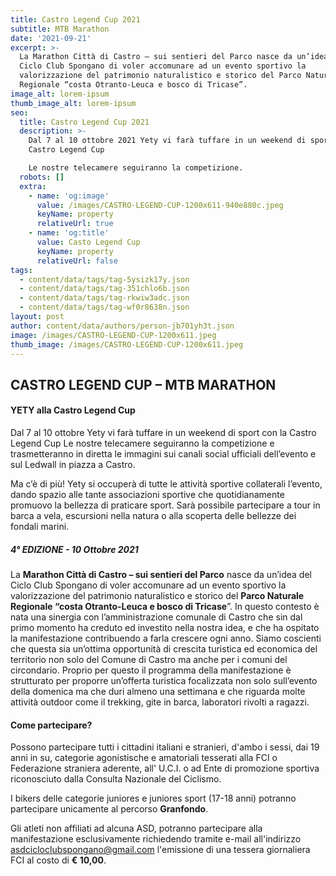```yaml
---
title: Castro Legend Cup 2021
subtitle: MTB Marathon
date: '2021-09-21'
excerpt: >-
  La Marathon Città di Castro – sui sentieri del Parco nasce da un’idea del
  Ciclo Club Spongano di voler accomunare ad un evento sportivo la
  valorizzazione del patrimonio naturalistico e storico del Parco Naturale
  Regionale “costa Otranto-Leuca e bosco di Tricase”.
image_alt: lorem-ipsum
thumb_image_alt: lorem-ipsum
seo:
  title: Castro Legend Cup 2021
  description: >-
    Dal 7 al 10 ottobre 2021 Yety vi farà tuffare in un weekend di sport con la
    Castro Legend Cup

    Le nostre telecamere seguiranno la competizione.
  robots: []
  extra:
    - name: 'og:image'
      value: /images/CASTRO-LEGEND-CUP-1200x611-940e880c.jpeg
      keyName: property
      relativeUrl: true
    - name: 'og:title'
      value: Casto Legend Cup
      keyName: property
      relativeUrl: false
tags:
  - content/data/tags/tag-5ysizk17y.json
  - content/data/tags/tag-351chlo6b.json
  - content/data/tags/tag-rkwiw3adc.json
  - content/data/tags/tag-wf0r8638n.json
layout: post
author: content/data/authors/person-jb701yh3t.json
image: /images/CASTRO-LEGEND-CUP-1200x611.jpeg
thumb_image: /images/CASTRO-LEGEND-CUP-1200x611.jpeg
---
```

## CASTRO LEGEND CUP – MTB MARATHON

#### YETY alla Castro Legend Cup

Dal 7 al 10 ottobre Yety vi farà tuffare in un weekend di sport con la Castro Legend Cup
Le nostre telecamere seguiranno la competizione e trasmetteranno in diretta le immagini sui canali social ufficiali dell’evento e sul Ledwall in piazza a Castro.

Ma c’è di più! Yety si occuperà di tutte le attività sportive collaterali l’evento, dando spazio alle tante associazioni sportive che quotidianamente promuovo la bellezza di praticare sport. Sarà possibile partecipare a tour in barca a vela, escursioni nella natura o alla scoperta delle bellezze dei fondali marini.

##### 4° EDIZIONE - 10 Ottobre 2021

La **Marathon Città di Castro – sui sentieri del Parco** nasce da un’idea del Ciclo Club Spongano di voler accomunare ad un evento sportivo la valorizzazione del patrimonio naturalistico e storico del **Parco Naturale Regionale “costa Otranto-Leuca e bosco di Tricase**”. In questo contesto è nata una sinergia con l’amministrazione comunale di Castro che sin dal primo momento ha creduto ed investito nella nostra idea, e che ha ospitato la manifestazione contribuendo a farla crescere ogni anno.
Siamo coscienti che questa sia un’ottima opportunità di crescita turistica ed economica del territorio non solo del Comune di Castro ma anche per i comuni del circondario. Proprio per questo il programma della manifestazione è strutturato per proporre un’offerta turistica focalizzata non solo sull’evento della domenica ma che duri almeno una settimana e che riguarda molte attività outdoor come il trekking, gite in barca, laboratori rivolti a ragazzi.

#### Come partecipare?

Possono partecipare tutti i cittadini italiani e stranieri, d'ambo i sessi, dai 19 anni in su, categorie agonistische e amatoriali tesserati alla FCI o Federazione straniera aderente, all' U.C.I. o ad Ente di promozione sportiva riconosciuto dalla Consulta Nazionale del Ciclismo.

I bikers delle categorie juniores e juniores sport (17-18 anni) potranno partecipare unicamente al percorso **Granfondo**.

Gli atleti non affiliati ad alcuna ASD, potranno partecipare alla manifestazione esclusivamente richiedendo tramite e-mail all'indirizzo asdcicloclubspongano@gmail.com l'emissione di una tessera giornaliera FCI al costo di **€ 10,00**.
